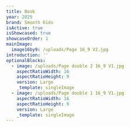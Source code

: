```yaml
---
title: Book
year: 2025
brand: Smooth Kids
isActive: true
isShowcased: true
showcaseOrder: 1
mainImage:
  image16by9: /uploads/Page 16_9 V2.jpg
introduction: ''
optionalBlocks:
  - image: /uploads/Page double 2 16_9 V1.jpg
    aspectRatioWidth: 16
    aspectRatioHeight: 9
    version: Large
    _template: singleImage
  - image: /uploads/Page double 1 16_9 V1.jpg
    aspectRatioWidth: 16
    aspectRatioHeight: 9
    version: Large
    _template: singleImage
---
```


